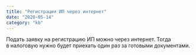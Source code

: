 ```yaml
---
title: "Регистрация ИП через интернет"
date: "2020-05-14"
category: "kb"
---
```


Подать заявку на&nbsp;регистрацию&nbsp;ИП можно через интернет. Тогда в&nbsp;налоговую нужно будет приехать один раз за&nbsp;готовыми документами.
